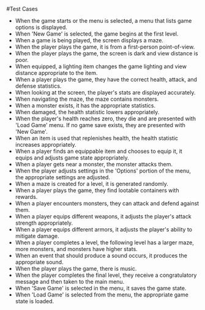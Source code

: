 #Test Cases
* When the game starts or the menu is selected, a menu that lists game options is displayed.
* When 'New Game' is selected, the game begins at the first level.
* When a game is being played, the screen displays a maze.
* When the player plays the game, it is from a first-person point-of-view.
* When the player plays the game, the screen is dark and view distance is poor.
* When equipped, a lighting item changes the game lighting and view distance appropriate to the item.
* When a player plays the game, they have the correct health, attack, and defense statistics.
* When looking at the screen, the player's stats are displayed accurately.
* When navigating the maze, the maze contains monsters.
* When a monster exists, it has the appropriate statistics.
* When damaged, the health statistic lowers appropriately.
* When the player's health reaches zero, they die and are presented with 'Load Game' menu. If no game save exists, they are presented with 'New Game'.
* When an item is used that replenishes health, the health statistic increases appropriately.
* When a player finds an equippable item and chooses to equip it, it equips and adjusts game state appropriately.
* When a player gets near a monster, the monster attacks them.
* When the player adjusts settings in the 'Options' portion of the menu, the appropriate settings are adjusted.
* When a maze is created for a level, it is generated randomly.
* When a player plays the game, they find lootable containers with rewards.
* When a player encounters monsters, they can attack and defend against them.
* When a player equips different weapons, it adjusts the player's attack strength appropriately.
* When a player equips different armors, it adjusts the player's ability to mitigate damage.
* When a player completes a level, the following level has a larger maze, more monsters, and monsters have higher stats.
* When an event that should produce a sound occurs, it produces the appropriate sound.
* When the player plays the game, there is music.
* When the player completes the final level, they receive a congratulatory message and then taken to the main menu.
* When 'Save Game' is selected in the menu, it saves the game state.
* When 'Load Game' is selected from the menu, the appropriate game state is loaded.